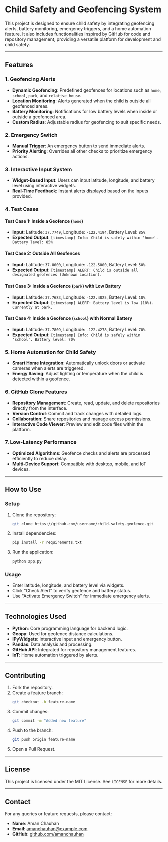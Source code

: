 # Child Safety and Geofencing System

This project is designed to ensure child safety by integrating geofencing alerts, battery monitoring, emergency triggers, and a home automation feature. It also includes functionalities inspired by GitHub for code and repository management, providing a versatile platform for development and child safety.

---

## Features

### 1. **Geofencing Alerts**
- **Dynamic Geofencing**: Predefined geofences for locations such as `home`, `school`, `park`, and `relative_house`.
- **Location Monitoring**: Alerts generated when the child is outside all geofenced areas.
- **Battery Monitoring**: Notifications for low battery levels when inside or outside a geofenced area.
- **Custom Radius**: Adjustable radius for geofencing to suit specific needs.

### 2. **Emergency Switch**
- **Manual Trigger**: An emergency button to send immediate alerts.
- **Priority Alerting**: Overrides all other checks to prioritize emergency actions.

### 3. **Interactive Input System**
- **Widget-Based Input**: Users can input latitude, longitude, and battery level using interactive widgets.
- **Real-Time Feedback**: Instant alerts displayed based on the inputs provided.

### 4. **Test Cases**
#### Test Case 1: Inside a Geofence (`home`)
- **Input**: Latitude: `37.7749`, Longitude: `-122.4194`, Battery Level: `85%`
- **Expected Output**: `[timestamp] Info: Child is safely within 'home'. Battery level: 85%`

#### Test Case 2: Outside All Geofences
- **Input**: Latitude: `37.8000`, Longitude: `-122.5000`, Battery Level: `50%`
- **Expected Output**: `[timestamp] ALERT: Child is outside all designated geofences (Unknown Location).`

#### Test Case 3: Inside a Geofence (`park`) with Low Battery
- **Input**: Latitude: `37.7683`, Longitude: `-122.4825`, Battery Level: `18%`
- **Expected Output**: `[timestamp] ALERT: Battery level is low (18%). Currently at park.`

#### Test Case 4: Inside a Geofence (`school`) with Normal Battery
- **Input**: Latitude: `37.7809`, Longitude: `-122.4278`, Battery Level: `70%`
- **Expected Output**: `[timestamp] Info: Child is safely within 'school'. Battery level: 70%`

### 5. **Home Automation for Child Safety**
- **Smart Home Integration**: Automatically unlock doors or activate cameras when alerts are triggered.
- **Energy Saving**: Adjust lighting or temperature when the child is detected within a geofence.

### 6. **GitHub Clone Features**
- **Repository Management**: Create, read, update, and delete repositories directly from the interface.
- **Version Control**: Commit and track changes with detailed logs.
- **Collaboration**: Share repositories and manage access permissions.
- **Interactive Code Viewer**: Preview and edit code files within the platform.

### 7. **Low-Latency Performance**
- **Optimized Algorithms**: Geofence checks and alerts are processed efficiently to reduce delay.
- **Multi-Device Support**: Compatible with desktop, mobile, and IoT devices.

---

## How to Use

### Setup
1. Clone the repository:
   ```bash
   git clone https://github.com/username/child-safety-geofence.git
   ```
2. Install dependencies:
   ```bash
   pip install -r requirements.txt
   ```
3. Run the application:
   ```bash
   python app.py
   ```

### Usage
- Enter latitude, longitude, and battery level via widgets.
- Click "Check Alert" to verify geofence and battery status.
- Use "Activate Emergency Switch" for immediate emergency alerts.

---

## Technologies Used
- **Python**: Core programming language for backend logic.
- **Geopy**: Used for geofence distance calculations.
- **IPyWidgets**: Interactive input and emergency button.
- **Pandas**: Data analysis and processing.
- **GitHub API**: Integrated for repository management features.
- **IoT**: Home automation triggered by alerts.

---

## Contributing
1. Fork the repository.
2. Create a feature branch:
   ```bash
   git checkout -b feature-name
   ```
3. Commit changes:
   ```bash
   git commit -m "Added new feature"
   ```
4. Push to the branch:
   ```bash
   git push origin feature-name
   ```
5. Open a Pull Request.

---

## License
This project is licensed under the MIT License. See `LICENSE` for more details.

---

## Contact
For any queries or feature requests, please contact:
- **Name**: Aman Chauhan
- **Email**: amanchauhan@example.com
- **GitHub**: [github.com/amanchauhan](https://github.com/amanchauhan)

